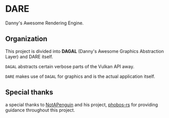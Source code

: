 # DARE
Danny's Awesome Rendering Engine.

## Organization
This project is divided into **DAGAL** (Danny's Awesome Graphics Abstraction Layer) and DARE itself.

`DAGAL` abstracts certain verbose parts of the Vulkan API away.

`DARE` makes use of `DAGAL` for graphics and is the actual application itself.


## Special thanks
a special thanks to [NotAPenguin](https://github.com/NotAPenguin0) and his project, [phobos-rs](https://github.com/NotAPenguin0/phobos-rs) for providing guidance throughout this project.